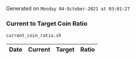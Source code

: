 Generated on `Monday 04-October-2021 at 03:01:27`

### Current to Target Coin Ratio
`current_coin_ratio.sh`

Date|Current|Target|Ratio
---|---|---|---
